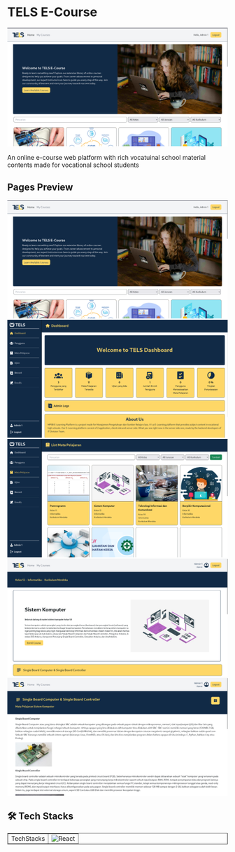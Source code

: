 # TELS E-Course

![img](./public/tels.png)

An online e-course web platform with rich vocatuinal school material contents made for vocational school students

## Pages Preview

![img](./public/tels.png)
![img](./public/Screenshot%20from%202024-12-07%2017-56-34.png)
![img](./public/Screenshot%20from%202024-12-07%2017-58-06.png)
![img](./public/Screenshot%20from%202024-12-07%2017-58-24.png)
![img](./public/Screenshot%20from%202024-12-07%2017-58-40.png)

## 🛠️ Tech Stacks

<table border="1">
  <tbody>
    <td>TechStacks</td>
      <td><img src="https://skillicons.dev/icons?i=laravel,php,javascript,bootstrap,tailwind,firebase,mysql" alt="React" /></td>
    </tr>
  </tbody>
</table>

